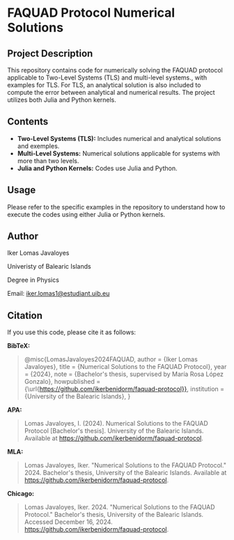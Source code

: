 # FAQUAD Protocol Numerical Solutions

## Project Description

This repository contains code for numerically solving the FAQUAD protocol applicable to Two-Level Systems (TLS) and multi-level systems., with examples for TLS. For TLS, an analytical solution is also included to compute the error between analytical and numerical results. The project utilizes both Julia and Python kernels.

## Contents

- **Two-Level Systems (TLS):** Includes numerical and analytical solutions and exemples.
- **Multi-Level Systems:** Numerical solutions applicable for systems with more than two levels.
- **Julia and Python Kernels:** Codes use Julia and Python.

## Usage

Please refer to the specific examples in the repository to understand how to execute the codes using either Julia or Python kernels.

## Author

Iker Lomas Javaloyes

Univeristy of Balearic Islands

Degree in Physics

Email: iker.lomas1@estudiant.uib.eu

## Citation

If you use this code, please cite it as follows:

**BibTeX:**

>@misc{LomasJavaloyes2024FAQUAD,
  author = {Iker Lomas Javaloyes},
  title = {Numerical Solutions to the FAQUAD Protocol},
  year = {2024},
  note = {Bachelor's thesis, supervised by María Rosa López Gonzalo},
  howpublished = {\url{https://github.com/ikerbenidorm/faquad-protocol}},
  institution = {University of the Balearic Islands},
}

**APA:**

>Lomas Javaloyes, I. (2024). Numerical Solutions to the FAQUAD Protocol [Bachelor's thesis]. University of the Balearic Islands. Available at https://github.com/ikerbenidorm/faquad-protocol.

**MLA:**

>Lomas Javaloyes, Iker. "Numerical Solutions to the FAQUAD Protocol." 2024. Bachelor's thesis, University of the Balearic Islands. Available at https://github.com/ikerbenidorm/faquad-protocol.

**Chicago:**

>Lomas Javaloyes, Iker. 2024. "Numerical Solutions to the FAQUAD Protocol." Bachelor's thesis, University of the Balearic Islands. Accessed December 16, 2024. https://github.com/ikerbenidorm/faquad-protocol.
